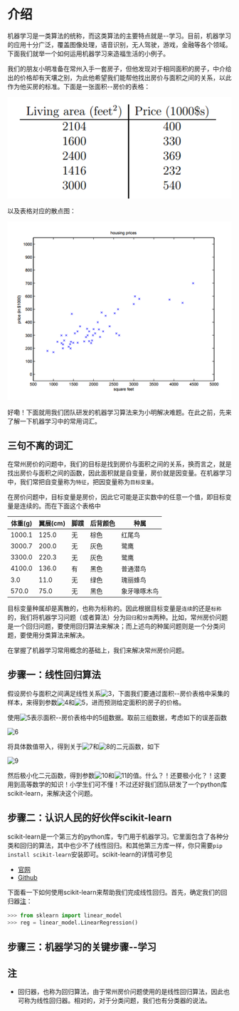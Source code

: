 # 介绍

机器学习是一类算法的统称，而这类算法的主要特点就是--学习。目前，机器学习的应用十分广泛，覆盖图像处理，语音识别，无人驾驶，游戏，金融等各个领域。下面我们就举一个如何运用机器学习来造福生活的小例子。

我们的朋友小明准备在常州入手一套房子，但他发现对于相同面积的房子，中介给出的价格却有天壤之别，为此他希望我们能帮他找出房价与面积之间的关系，以此作为他买房的标准。下面是一张面积--房价的表格：

![1](https://github.com/im-iron-man/data-analysis/blob/master/%E6%9C%BA%E5%99%A8%E5%AD%A6%E4%B9%A0/1/1.png)

以及表格对应的散点图：

![2](https://github.com/im-iron-man/data-analysis/blob/master/%E6%9C%BA%E5%99%A8%E5%AD%A6%E4%B9%A0/1/2.png)

好嘞！下面就用我们团队研发的机器学习算法来为小明解决难题。在此之前，先来了解一下机器学习中的常用词汇。

## 三句不离的词汇

在常州房价的问题中，我们的目标是找到房价与面积之间的关系，换而言之，就是找出房价与面积之间的函数，因此面积就是自变量，房价就是因变量。在机器学习中，我们常把自变量称为`特征`，把因变量称为`目标变量`。

在房价问题中，目标变量是房价，因此它可能是正实数中的任意一个值，即目标变量是连续的。而在下面这个表格中

|体重(g)|翼展(cm)|脚蹼|后背颜色|种属        |
|-------|--------|----|--------|------------|
|1000.1 |125.0   |无  |棕色    |红尾鸟      |
|3000.7 |200.0   |无  |灰色    |鹭鹰        |
|3300.0 |220.3   |无  |灰色    |鹭鹰        |
|4100.0 |136.0   |有  |黑色    |普通潜鸟    |
|3.0    |11.0    |无  |绿色    |瑰丽蜂鸟    |
|570.0  |75.0    |无  |黑色    |象牙喙啄木鸟|

目标变量种属却是离散的，也称为标称的。因此根据目标变量是`连续`的还是`标称`的，我们将机器学习问题（或者算法）分为`回归`和`分类`两种。比如，常州房价问题是一个回归问题，要使用回归算法来解决；而上述鸟的种属问题则是一个分类问题，要使用分类算法来解决。

在掌握了机器学习常用概念的基础上，我们来解决常州房价问题。

## 步骤一：线性回归算法

假设房价与面积之间满足线性关系![3](http://chart.googleapis.com/chart?cht=tx&chl=f(x)%3D%5Ctheta_0%2B%5Ctheta_1x)，下面我们要通过面积--房价表格中采集的样本，来得到参数![4](http://chart.googleapis.com/chart?cht=tx&chl=%5Ctheta_0)和![5](http://chart.googleapis.com/chart?cht=tx&chl=%5Ctheta_1)，进而预测给定面积的房子的价格。

使用![5](http://chart.googleapis.com/chart?cht=tx&chl=(x%5E%7B(i)%7D%2Cy%5E%7B(i)%7D)_%7B1%5Cleq%20i%5Cleq5%7D)表示面积--房价表格中的5组数据。取前三组数据，考虑如下的误差函数

![6](http://chart.googleapis.com/chart?cht=tx&chl=h(%5Ctheta_0%2C%5Ctheta_1)%3D(f(x%5E%7B(1)%7D)-y%5E%7B(1)%7D)%5E2%2B(f(x%5E%7B(2)%7D)-y%5E%7B(2)%7D)%5E2%2B(f(x%5E%7B(3)%7D)-y%5E%7B(3)%7D)%5E2)

将具体数值带入，得到关于![7](http://chart.googleapis.com/chart?cht=tx&chl=%5Ctheta_0)和![8](http://chart.googleapis.com/chart?cht=tx&chl=%5Ctheta_1)的二元函数，如下

![9](http://chart.googleapis.com/chart?cht=tx&chl=h(%5Ctheta_0%2C%5Ctheta_1)%3D(%5Ctheta_0%2B2014%5Ctheta_1-400)%5E2%2B(%5Ctheta_0%2B1600%5Ctheta_1-330)%5E2%2B(%5Ctheta_0%2B2400%5Ctheta_1-369)%5E2)

然后极小化二元函数，得到参数![10](http://chart.googleapis.com/chart?cht=tx&chl=%5Ctheta_0)和![11](http://chart.googleapis.com/chart?cht=tx&chl=%5Ctheta_1)的值。什么？！还要极小化？！这要用到高等数学的知识！小学生们可不懂！不过还好我们团队研发了一个python库scikit-learn，来解决这个问题。

## 步骤二：认识人民的好伙伴scikit-learn

scikit-learn是一个第三方的python库，专门用于机器学习。它里面包含了各种分类和回归的算法，其中也少不了线性回归。和其他第三方库一样，你只需要`pip install scikit-learn`安装即可。scikit-learn的详情可参见

- [官网](http://scikit-learn.org/stable/)
- [Github](https://github.com/scikit-learn/scikit-learn)

下面看一下如何使用scikit-learn来帮助我们完成线性回归。首先，确定我们的回归器[注](https://github.com/im-iron-man/data-analysis/blob/master/%E6%9C%BA%E5%99%A8%E5%AD%A6%E4%B9%A0/1/1.md#注)：

```python
>>> from sklearn import linear_model
>>> reg = linear_model.LinearRegression()
```

## 步骤三：机器学习的关键步骤--学习

## 注

- 回归器，也称为回归算法，由于常州房价问题使用的是线性回归算法，因此也可称为线性回归器。相对的，对于分类问题，我们也有分类器的说法。
